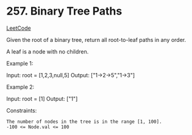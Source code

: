 # 257. Binary Tree Paths

[LeetCode](https://leetcode.com/problems/binary-tree-paths/)

Given the root of a binary tree, return all root-to-leaf paths in any order.

A leaf is a node with no children.



Example 1:

Input: root = [1,2,3,null,5]
Output: ["1->2->5","1->3"]

Example 2:

Input: root = [1]
Output: ["1"]



Constraints:

    The number of nodes in the tree is in the range [1, 100].
    -100 <= Node.val <= 100
